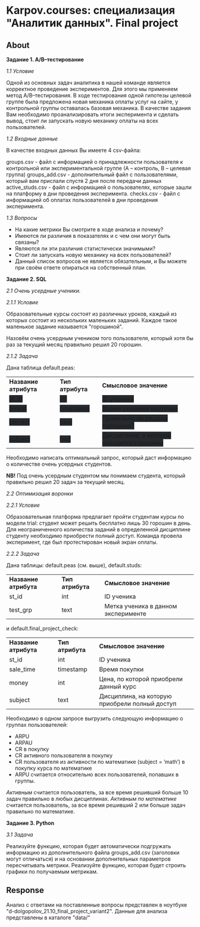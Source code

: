 # Karpov.courses: специализация "Аналитик данных". Final project

## About

**Задание 1. A/B–тестирование**

*1.1 Условие*

Одной из основных задач аналитика в нашей команде является корректное проведение экспериментов. Для этого мы применяем метод A/B–тестирования. В ходе тестирования одной гипотезы целевой группе была предложена новая механика оплаты услуг на сайте, у контрольной группы оставалась базовая механика. В качестве задания Вам необходимо проанализировать итоги эксперимента и сделать вывод, стоит ли запускать новую механику оплаты на всех пользователей.

*1.2 Входные данные*

В качестве входных данных Вы имеете 4 csv-файла:

groups.csv - файл с информацией о принадлежности пользователя к контрольной или экспериментальной группе (А – контроль, B – целевая группа)
groups_add.csv - дополнительный файл с пользователями, который вам прислали спустя 2 дня после передачи данных
active_studs.csv - файл с информацией о пользователях, которые зашли на платформу в дни проведения эксперимента.
checks.csv - файл с информацией об оплатах пользователей в дни проведения эксперимента.

*1.3 Вопросы*

- На какие метрики Вы смотрите в ходе анализа и почему?
- Имеются ли различия в показателях и с чем они могут быть связаны?
- Являются ли эти различия статистически значимыми?
- Стоит ли запускать новую механику на всех пользователей?
- Данный список вопросов не является обязательным, и Вы можете при своём ответе опираться на собственный план.

**Задание 2. SQL**

*2.1 Очень усердные ученики.*

*2.1.1 Условие*

Образовательные курсы состоят из различных уроков, каждый из которых состоит из нескольких маленьких заданий. Каждое такое маленькое задание называется "горошиной".

Назовём очень усердным учеником того пользователя, который хотя бы раз за текущий месяц правильно решил 20 горошин.

*2.1.2 Задача*

Дана таблица default.peas:

<table class="table table-bordered"><tbody><tr><td><b>Название атрибута</b></td><td><b>Тип атрибута&nbsp;</b></td><td><b>Смысловое значение</b></td></tr><tr><td><span style="font-size: 16.24px; background-color: rgb(38, 42, 47);">st_id</span></td><td><span style="font-size: 16.24px; background-color: rgb(38, 42, 47);">int</span></td><td><span style="font-size: 16.24px; background-color: rgb(38, 42, 47);">ID ученика</span></td></tr><tr><td><span style="font-size: 16.24px; background-color: rgb(38, 42, 47);">timest</span></td><td><span style="font-size: 16.24px; background-color: rgb(38, 42, 47);">timestamp</span></td><td><span style="font-size: 16.24px; background-color: rgb(38, 42, 47);">Время решения карточки</span></td></tr><tr><td><span style="font-size: 16.24px; background-color: rgb(38, 42, 47);">correct</span></td><td><span style="font-size: 16.24px; background-color: rgb(38, 42, 47);">bool</span></td><td><span style="font-size: 16.24px; background-color: rgb(38, 42, 47);">Правильно ли решена горошина?</span></td></tr><tr><td><span style="font-size: 16.24px; background-color: rgb(38, 42, 47);">subject</span></td><td><span style="font-size: 16.24px; background-color: rgb(38, 42, 47);">text</span></td><td><span style="font-size: 16.24px; background-color: rgb(38, 42, 47);">Дисциплина, в которой находится горошина</span></td></tr></tbody></table>

Необходимо написать оптимальный запрос, который даст информацию о количестве очень усердных студентов.

**NB!** Под очень усердным студентом мы понимаем студента, который правильно решил 20 задач за текущий месяц.

*2.2 Оптимизация воронки*

*2.2.1 Условие*

Образовательная платформа предлагает пройти студентам курсы по модели trial: студент может решить бесплатно лишь 30 горошин в день. Для неограниченного количества заданий в определенной дисциплине студенту необходимо приобрести полный доступ. Команда провела эксперимент, где был протестирован новый экран оплаты.

*2.2.2 Задача*

Дана таблицы: default.peas (см. выше), default.studs:

<table class="table table-bordered"><tbody><tr><td><b>Название атрибута</b></td><td><b>Тип атрибута&nbsp;</b></td><td><b>Смысловое значение</b></td></tr><tr><td>st_id</td><td>int&nbsp;</td><td>ID ученика</td></tr><tr><td>test_grp</td><td>text&nbsp;</td><td>Метка ученика в данном эксперименте</td></tr></tbody></table>

и default.final_project_check:

<table class="table table-bordered"><tbody><tr><td><b>Название атрибута</b></td><td><b>Тип атрибута&nbsp;</b></td><td><b>Смысловое значение</b></td></tr><tr><td>st_id</td><td>int&nbsp;</td><td>ID ученика</td></tr><tr><td>sale_time</td><td>timestamp</td><td>Время покупки</td></tr><tr><td>money</td><td>int</td><td>Цена, по которой приобрели данный курс</td></tr><tr><td>subject</td><td>text&nbsp;</td><td>Дисциплина, на которую приобрели полный доступ</td></tr></tbody></table>

Необходимо в одном запросе выгрузить следующую информацию о группах пользователей:

- ARPU
- ARPAU
- CR в покупку
- СR активного пользователя в покупку
- CR пользователя из активности по математике (subject = ’math’) в покупку курса по математике
- ARPU считается относительно всех пользователей, попавших в группы.

*Активным* считается пользователь, за все время решивший больше 10 задач правильно в любых дисциплинах.
*Активным по математике* считается пользователь, за все время решивший 2 или больше задач правильно по математике.

**Задание 3. Python**

*3.1 Задача*

Реализуйте функцию, которая будет автоматически подгружать информацию из дополнительного файла groups_add.csv (заголовки могут отличаться) и на основании дополнительных параметров пересчитывать метрики.
Реализуйте функцию, которая будет строить графики по получаемым метрикам.

## Response

Анализ с ответами на поставленные вопросы представлен в
ноутбуке "d-dolgopolov_21.10_final_project_variant2".
Данные для анализа представлены в каталоге "data/"
